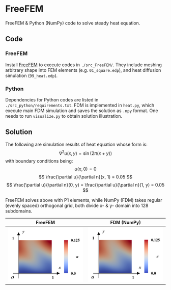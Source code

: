 # FreeFEM
FreeFEM & Python (NumPy) code to solve steady heat equation. 

## Code
### FreeFEM
Install [FreeFEM](https://freefem.org/) to execute codes in <code>./src_FreeFEM/</code>. They include meshing arbitrary shape into FEM elements (e.g. <code>01_square.edp</code>), and heat diffusion simulation (<code>99_heat.edp</code>). 

### Python
Dependencies for Python codes are listed in <code>./src_python/requirements.txt</code>. FDM is implemented in <code>heat.py</code>, which execute main FDM simulation and saves the solution as <code>.npy</code> format. One needs to run <code>visualize.py</code> to obtain solution illustration. 

## Solution
The following are simulation results of heat equation whose form is:
$$ \nabla^2 u (x, y) = \sin(2 \pi (x + y)) $$
with boundary conditions being:
$$ u (x, 0) = 0 $$
$$ \frac{\partial u}{\partial n}(x, 1) = 0.05 $$
$$ \frac{\partial u}{\partial n}(0, y) = \frac{\partial u}{\partial n}(1, y) = 0.05 $$

FreeFEM solves above with P1 elements, while NumPy (FDM) takes regular (evenly spaced) orthogonal grid, both divide x- & y- domain into 128 subdomains. 

|FreeFEM|FDM (NumPy)|
|:---:|:---:|
|<img src="./figures/FreeFEM.png">|<img src="./figures/numpy_FDM.png">|


